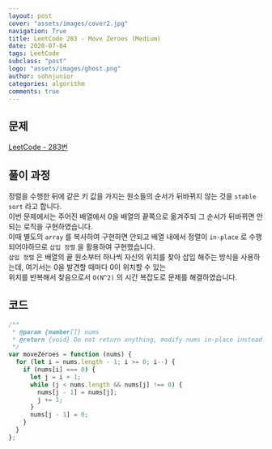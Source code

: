 ```yaml
---
layout: post
cover: "assets/images/cover2.jpg"
navigation: True
title: LeetCode 283 - Move Zeroes (Medium)
date: 2020-07-04
tags: LeetCode
subclass: "post"
logo: "assets/images/ghost.png"
author: sohnjunior
categories: algorithm
comments: true
---
```


## 문제

[LeetCode - 283번](https://leetcode.com/problems/move-zeroes/)

## 풀이 과정

정렬을 수행한 뒤에 같은 키 값을 가지는 원소들의 순서가 뒤바뀌지 않는 것을 `stable sort` 라고 합니다. <br>
이번 문제에서는 주어진 배열에서 0을 배열의 끝쪽으로 옮겨주되 그 순서가 뒤바뀌면 안되는 로직을 구현하였습니다.<br>
이때 별도의 `array` 를 복사하여 구현하면 안되고 배열 내에서 정렬이 `in-place` 로 수행되어야하므로 `삽입 정렬` 을 활용하여 구현했습니다. <br>
`삽입 정렬` 은 배열의 끝 원소부터 하나씩 자신의 위치를 찾아 삽입 해주는 방식을 사용하는데, 여기서는 0을 발견할 때마다 0이 위치할 수 있는 <br> 위치를 반복해서 찾음으로서 `O(N^2)` 의 시간 복잡도로 문제를 해결하였습니다. <br>

## 코드

```javascript
/**
 * @param {number[]} nums
 * @return {void} Do not return anything, modify nums in-place instead.
 */
var moveZeroes = function (nums) {
  for (let i = nums.length - 1; i >= 0; i--) {
    if (nums[i] === 0) {
      let j = i + 1;
      while (j < nums.length && nums[j] !== 0) {
        nums[j - 1] = nums[j];
        j += 1;
      }
      nums[j - 1] = 0;
    }
  }
};
```
